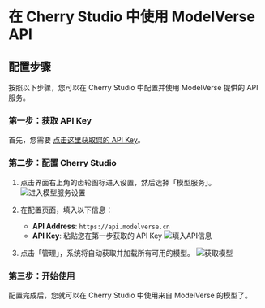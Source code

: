 # 在 Cherry Studio 中使用 ModelVerse API

## 配置步骤

按照以下步骤，您可以在 Cherry Studio 中配置并使用 ModelVerse 提供的 API 服务。

### 第一步：获取 API Key

首先，您需要 [点击这里获取您的 API Key](https://console.ucloud.cn/modelverse/experience/api-keys)。

### 第二步：配置 Cherry Studio

1.  点击界面右上角的齿轮图标进入设置，然后选择「模型服务」。
    ![进入模型服务设置](/images/cherry-studio/provider.png)

2.  在配置页面，填入以下信息：
    *   **API Address**: `https://api.modelverse.cn`
    *   **API Key**: 粘贴您在第一步获取的 API Key
    ![填入API信息](/images/cherry-studio/api.png)

3.  点击「管理」，系统将自动获取并加载所有可用的模型。
    ![获取模型](/images/cherry-studio/model.png)

### 第三步：开始使用

配置完成后，您就可以在 Cherry Studio 中使用来自 ModelVerse 的模型了。